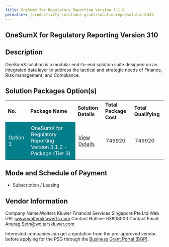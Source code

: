```yaml
---
title: OneSumX for Regulatory Reporting Version 3.1.0
permalink: /productivity-solutions-grant/solutionrepo/solution1484
---
```


## OneSumX for Regulatory Reporting Version 310

## Description

OneSumX solution is a modular end-to-end solution suite designed on an integrated data layer to address the tactical and strategic needs of Finance, Risk management, and Compliance.

## Solution Packages Option(s)

<table>
<tr>
<td><b>No.</b></td>
<td><b>Package Name</b></td>
<td><b>Solution Details</b></td>
<td><b>Total Package Cost</b></td>
<td><b>Total Qualifying</b></td>
</tr>
<tr>
<td style='padding: 10px; background-color: #037E8A; color: #FFFFFF;'>Option 1</td>
<td style='padding: 10px; background-color: #037E8A; color: #FFFFFF;'>OneSumX for Regulatory Reporting Version 3.1.0 -  Package (Tier 3)</td>
<td style='padding: 10px;'><a href='https://www.gobusiness.gov.sg/images/psg/Desensitised_WK_Annex_3_Part_2.pdf' target='_blank'>View Details</a></td>
<td style='padding: 10px;'>749920</td>
<td style='padding: 10px;'>749920</td>
</tr>
</table>

## Mode and Schedule of Payment

 - Subscription / Leasing

## Vendor Information

 Company Name:Wolters Kluwer Financial Services Singapore Pte Ltd
Web URL:www.wolterskluwerfs.com
Contact Hotline: 63808000
Contact Email: Anurag.Seth@wolterskluwer.com


Interested companies can get a quotation from the pre-approved vendor, before applying for the PSG through the <a href='https://www.businessgrants.gov.sg/'>Business Grant Portal (BGP)</a>.

<script src="/jquery/resize-tables.js"></script>
